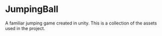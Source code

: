 # JumpingBall
A familiar jumping game created in unity. This is a collection of the assets used in the project.

